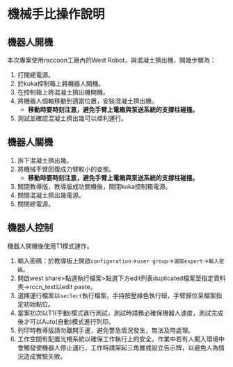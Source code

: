 # 機械手比操作說明

## 機器人開機
本次專案使用raccoon工廠內的West Robot，與混凝土擠出機，開幾步驟為：
1. 打開總電源。
2. 於kuka控制箱上將機器人開機。
3. 在控制箱上將混凝土擠出機開機。
4. 將機器人個軸移動到適當位置，安裝混凝土擠出機。
   - **移動時要時刻注意，避免手臂上電箱與泵送系統的支撐柱碰撞。**
5. 測試並確認混凝土擠出幾可以順利運行。

## 機器人關機
1. 拆下混凝土擠出幾。
2. 將機械手臂回復成力臂較小的姿態。
   - **移動時要時刻注意，避免手臂上電箱與泵送系統的支撐柱碰撞。**
3. 關閉教導版，教導版成功關機後，關閉kuka控制箱電源。
4. 關閉混凝土擠出幾電源。
5. 關閉總電源。

## 機器人控制
機器人開機後使用T1模式運作。
1. 輸入密碼：於教導板上開啟`configeration`->`user group`->`選取expert`->`輸入密碼`。
2. 開啟west share>點選執行檔案>點選下方edit列表duplicated檔案至指定資料夾->rccn_test以edit paste。
3. 選擇運行檔案以`seclect`執行檔案，手持按壓綠色執行鈕，手臂歸位至檔案指定初始點位。
4. 當案初次以T1(手動)模式進行測試，測試時請務必確保機器人速度，測試完成後才可以Auto(自動)模式進行列印。
5. 列印時教導版請勿離開手邊，避免警急情況發生，無法及時處理。
6. 工作空間有配置光柵系統以確保工作執行上的安全，作業中若有人闖入環境中會觸發使機器人停止運行，工作時請架起三角錐或設立告示牌，以避免人為情況造成實驗失敗。
